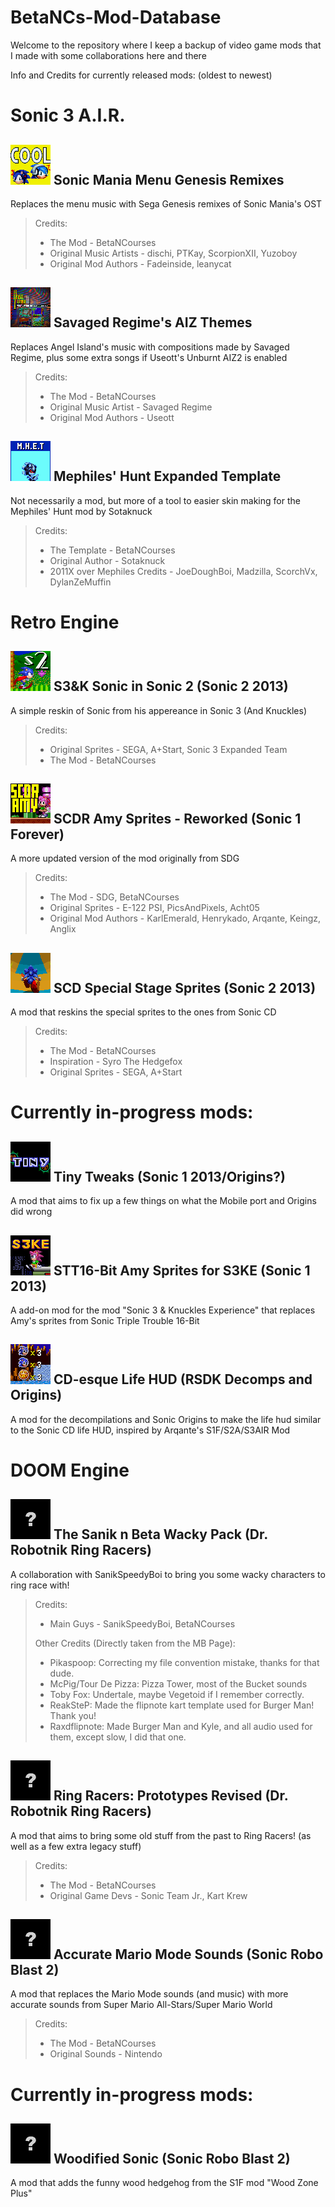 # BetaNCs-Mod-Database
Welcome to the repository where I keep a backup of video game mods that I made with some collaborations here and there

Info and Credits for currently released mods: (oldest to newest)
	
# Sonic 3 A.I.R.
	
## <img height="64" src="https://raw.githubusercontent.com/BetaNCourses/BetaNCs-Mod-Database/refs/heads/main/repo-assets/sonicmaniamenugenesis.png"> Sonic Mania Menu Genesis Remixes
Replaces the menu music with Sega Genesis remixes of Sonic Mania's OST

>Credits:
>* The Mod - BetaNCourses
>* Original Music Artists - dischi, PTKay, ScorpionXII, Yuzoboy
>* Original Mod Authors - Fadeinside, leanycat

## <img height="64" src="https://raw.githubusercontent.com/BetaNCourses/BetaNCs-Mod-Database/refs/heads/main/repo-assets/savagedregimeaizicon.png"> Savaged Regime's AIZ Themes
Replaces Angel Island's music with compositions made by Savaged Regime, plus some extra songs if Useott's Unburnt AIZ2 is enabled

>Credits:
>* The Mod - BetaNCourses
>* Original Music Artist - Savaged Regime
>* Original Mod Authors - Useott

## <img height="64" src="https://raw.githubusercontent.com/BetaNCourses/BetaNCs-Mod-Database/refs/heads/main/repo-assets/mheticon.png"> Mephiles' Hunt Expanded Template
Not necessarily a mod, but more of a tool to easier skin making for the Mephiles' Hunt mod by Sotaknuck

>Credits:
>* The Template - BetaNCourses
>* Original Author - Sotaknuck
>* 2011X over Mephiles Credits - JoeDoughBoi, Madzilla, ScorchVx, DylanZeMuffin

# Retro Engine
	
## <img height="64" src="https://raw.githubusercontent.com/BetaNCourses/BetaNCs-Mod-Database/refs/heads/main/repo-assets/s3ksonicinsonic2icon.png"> S3&K Sonic in Sonic 2 (Sonic 2 2013)
A simple reskin of Sonic from his appereance in Sonic 3 (And Knuckles)

>Credits:
>* Original Sprites - SEGA, A+Start, Sonic 3 Expanded Team
>* The Mod - BetaNCourses

## <img height="64" src="https://raw.githubusercontent.com/BetaNCourses/BetaNCs-Mod-Database/refs/heads/main/repo-assets/scdramyreworkedicon.png"> SCDR Amy Sprites - Reworked (Sonic 1 Forever)
A more updated version of the mod originally from SDG

>Credits:
>* The Mod - SDG, BetaNCourses
>* Original Sprites - E-122 PSI, PicsAndPixels, Acht05
>* Original Mod Authors - KarlEmerald, Henrykado, Arqante, Keingz, Anglix

## <img height="64" src="https://raw.githubusercontent.com/BetaNCourses/BetaNCs-Mod-Database/refs/heads/main/repo-assets/scdspecialstagespritesicon.png"> SCD Special Stage Sprites (Sonic 2 2013)
A mod that reskins the special sprites to the ones from Sonic CD

>Credits:
>* The Mod - BetaNCourses
>* Inspiration - Syro The Hedgefox
>* Original Sprites - SEGA, A+Start

# Currently in-progress mods:

## <img height="64" src="https://raw.githubusercontent.com/BetaNCourses/BetaNCs-Mod-Database/refs/heads/main/repo-assets/tinytweakss1icon.png"> Tiny Tweaks (Sonic 1 2013/Origins?)
A mod that aims to fix up a few things on what the Mobile port and Origins did wrong

## <img height="64" src="https://raw.githubusercontent.com/BetaNCourses/BetaNCs-Mod-Database/refs/heads/main/repo-assets/stt16amyfors3keicon.png"> STT16-Bit Amy Sprites for S3KE (Sonic 1 2013)
A add-on mod for the mod "Sonic 3 & Knuckles Experience" that replaces Amy's sprites from Sonic Triple Trouble 16-Bit

## <img height="64" src="https://raw.githubusercontent.com/BetaNCourses/BetaNCs-Mod-Database/refs/heads/main/repo-assets/cdesquelifehudicon.png"> CD-esque Life HUD (RSDK Decomps and Origins)
A mod for the decompilations and Sonic Origins to make the life hud similar to the Sonic CD life HUD, inspired by Arqante's S1F/S2A/S3AIR Mod

# DOOM Engine

## <img height="64" src="https://raw.githubusercontent.com/BetaNCourses/BetaNCs-Mod-Database/refs/heads/main/repo-assets/missingicon.png"> The Sanik n Beta Wacky Pack (Dr. Robotnik Ring Racers)
A collaboration with SanikSpeedyBoi to bring you some wacky characters to ring race with!

>Credits:
>* Main Guys - SanikSpeedyBoi, BetaNCourses
>
> Other Credits (Directly taken from the MB Page):
>* Pikaspoop: Correcting my file convention mistake, thanks for that dude.
>* McPig/Tour De Pizza: Pizza Tower, most of the Bucket sounds
>* Toby Fox: Undertale, maybe Vegetoid if I remember correctly.
>* ReakSteP: Made the flipnote kart template used for Burger Man! Thank you!
>* Raxdflipnote: Made Burger Man and Kyle, and all audio used for them, except slow, I did that one.

## <img height="64" src="https://raw.githubusercontent.com/BetaNCourses/BetaNCs-Mod-Database/refs/heads/main/repo-assets/missingicon.png"> Ring Racers: Prototypes Revised (Dr. Robotnik Ring Racers)
A mod that aims to bring some old stuff from the past to Ring Racers! (as well as a few extra legacy stuff)

>Credits:
>* The Mod - BetaNCourses
>* Original Game Devs - Sonic Team Jr., Kart Krew

## <img height="64" src="https://raw.githubusercontent.com/BetaNCourses/BetaNCs-Mod-Database/refs/heads/main/repo-assets/missingicon.png"> Accurate Mario Mode Sounds (Sonic Robo Blast 2)
A mod that replaces the Mario Mode sounds (and music) with more accurate sounds from Super Mario All-Stars/Super Mario World

>Credits:
>* The Mod - BetaNCourses
>* Original Sounds - Nintendo

# Currently in-progress mods:

## <img height="64" src="https://raw.githubusercontent.com/BetaNCourses/BetaNCs-Mod-Database/refs/heads/main/repo-assets/missingicon.png"> Woodified Sonic (Sonic Robo Blast 2)
A mod that adds the funny wood hedgehog from the S1F mod "Wood Zone Plus"
